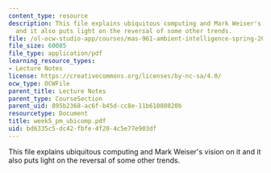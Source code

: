 ```yaml
---
content_type: resource
description: This file explains ubiquitous computing and Mark Weiser's vision on it
  and it also puts light on the reversal of some other trends.
file: /ol-ocw-studio-app/courses/mas-961-ambient-intelligence-spring-2005/bd6335c5dc42fbfe4f204c5e77e903df_week5_pm_ubicomp.pdf
file_size: 60085
file_type: application/pdf
learning_resource_types:
- Lecture Notes
license: https://creativecommons.org/licenses/by-nc-sa/4.0/
ocw_type: OCWFile
parent_title: Lecture Notes
parent_type: CourseSection
parent_uid: 895b2368-ac6f-b45d-cc8e-11b61088020b
resourcetype: Document
title: week5_pm_ubicomp.pdf
uid: bd6335c5-dc42-fbfe-4f20-4c5e77e903df
---
```

This file explains ubiquitous computing and Mark Weiser's vision on it and it also puts light on the reversal of some other trends.